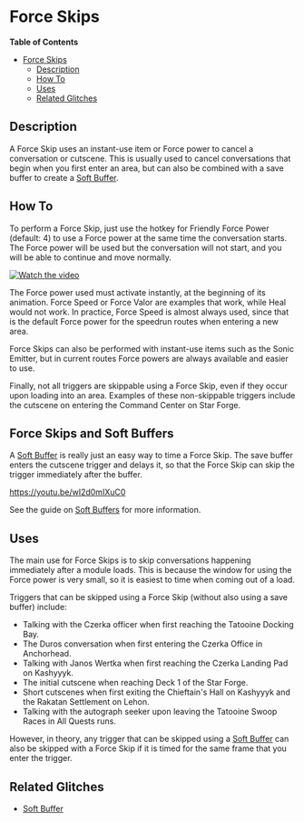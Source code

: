 # Force Skips

**Table of Contents**
- [Force Skips](#force-skips)
  - [Description](#description)
  - [How To](#how-to)
  - [Uses](#uses)
  - [Related Glitches](#related-glitches)

## Description

A Force Skip uses an instant-use item or Force power to cancel a conversation or cutscene.  This is usually used to cancel conversations that begin when you first enter an area, but can also be combined with a save buffer to create a [Soft Buffer](<Save Buffers.md#soft-buffers>).

## How To

To perform a Force Skip, just use the hotkey for Friendly Force Power (default: 4) to use a Force power at the same time the conversation starts.  The Force power will be used but the conversation will not start, and you will be able to continue and move normally.

[![Watch the video](https://img.youtube.com/vi/wNvUvdQ9CM8/maxresdefault.jpg)](https://youtu.be/wNvUvdQ9CM8)

The Force power used must activate instantly, at the beginning of its animation.  Force Speed or Force Valor are examples that work, while Heal would not work.  In practice, Force Speed is almost always used, since that is the default Force power for the speedrun routes when entering a new area.

Force Skips can also be performed with instant-use items such as the Sonic Emitter, but in current routes Force powers are always available and easier to use.

Finally, not all triggers are skippable using a Force Skip, even if they occur upon loading into an area.  Examples of these non-skippable triggers include the cutscene on entering the Command Center on Star Forge.

## Force Skips and Soft Buffers

A [Soft Buffer](t5kyf#ch4Soft_Buffers) is really just an easy way to time a Force Skip.  The save buffer enters the cutscene trigger and delays it, so that the Force Skip can skip the trigger immediately after the buffer.

https://youtu.be/wI2d0mIXuC0

See the guide on [Soft Buffers](t5kyf#ch4Soft_Buffers) for more information.

## Uses

The main use for Force Skips is to skip conversations happening immediately after a module loads.  This is because the window for using the Force power is very small, so it is easiest to time when coming out of a load.

Triggers that can be skipped using a Force Skip (without also using a save buffer) include:

- Talking with the Czerka officer when first reaching the Tatooine Docking Bay.
- The Duros conversation when first entering the Czerka Office in Anchorhead.
- Talking with Janos Wertka when first reaching the Czerka Landing Pad on Kashyyyk.
- The initial cutscene when reaching Deck 1 of the Star Forge.
- Short cutscenes when first exiting the Chieftain's Hall on Kashyyyk and the Rakatan Settlement on Lehon.
- Talking with the autograph seeker upon leaving the Tatooine Swoop Races in All Quests runs.

However, in theory, any trigger that can be skipped using a [Soft Buffer](t5kyf#ch4Soft_Buffers) can also be skipped with a Force Skip if it is timed for the same frame that you enter the trigger.

## Related Glitches

* [Soft Buffer](t5kyf#ch4Soft_Buffers)
